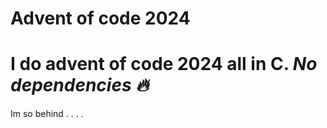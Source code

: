# Advent of code 2024

# I do advent of code 2024 all in C. *No dependencies 🔥*

Im so behind . . . .